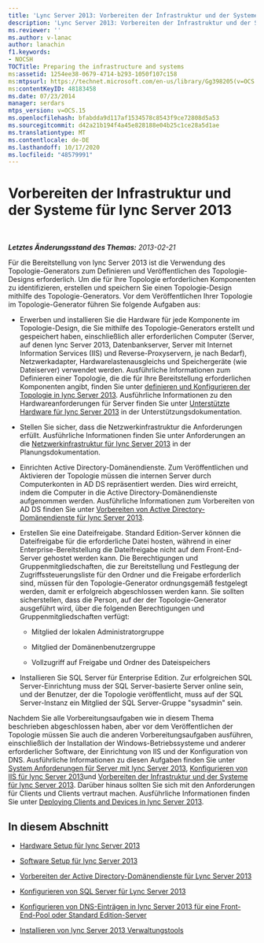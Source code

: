 ```yaml
---
title: 'Lync Server 2013: Vorbereiten der Infrastruktur und der Systeme'
description: 'Lync Server 2013: Vorbereiten der Infrastruktur und der Systeme.'
ms.reviewer: ''
ms.author: v-lanac
author: lanachin
f1.keywords:
- NOCSH
TOCTitle: Preparing the infrastructure and systems
ms:assetid: 1254ee38-0679-4714-b293-1050f107c158
ms:mtpsurl: https://technet.microsoft.com/en-us/library/Gg398205(v=OCS.15)
ms:contentKeyID: 48183458
ms.date: 07/23/2014
manager: serdars
mtps_version: v=OCS.15
ms.openlocfilehash: bfabdda9d117af1534578c8543f9ce72808d5a53
ms.sourcegitcommit: d42a21b194f4a45e828188e04b25c1ce28a5d1ae
ms.translationtype: MT
ms.contentlocale: de-DE
ms.lasthandoff: 10/17/2020
ms.locfileid: "48579991"
---
```

# <a name="preparing-the-infrastructure-and-systems-for-lync-server-2013"></a>Vorbereiten der Infrastruktur und der Systeme für lync Server 2013

<div data-xmlns="http://www.w3.org/1999/xhtml">

<div class="topic" data-xmlns="http://www.w3.org/1999/xhtml" data-msxsl="urn:schemas-microsoft-com:xslt" data-cs="https://msdn.microsoft.com/">

<div data-asp="https://msdn2.microsoft.com/asp">



</div>

<div id="mainSection">

<div id="mainBody">

<span> </span>

_**Letztes Änderungsstand des Themas:** 2013-02-21_

Für die Bereitstellung von lync Server 2013 ist die Verwendung des Topologie-Generators zum Definieren und Veröffentlichen des Topologie-Designs erforderlich. Um die für Ihre Topologie erforderlichen Komponenten zu identifizieren, erstellen und speichern Sie einen Topologie-Design mithilfe des Topologie-Generators. Vor dem Veröffentlichen Ihrer Topologie im Topologie-Generator führen Sie folgende Aufgaben aus:

  - Erwerben und installieren Sie die Hardware für jede Komponente im Topologie-Design, die Sie mithilfe des Topologie-Generators erstellt und gespeichert haben, einschließlich aller erforderlichen Computer (Server, auf denen lync Server 2013, Datenbankserver, Server mit Internet Information Services (IIS) und Reverse-Proxyservern, je nach Bedarf), Netzwerkadapter, Hardwarelastenausgleichs und Speichergeräte (wie Dateiserver) verwendet werden. Ausführliche Informationen zum Definieren einer Topologie, die die für Ihre Bereitstellung erforderlichen Komponenten angibt, finden Sie unter [definieren und Konfigurieren der Topologie in lync Server 2013](lync-server-2013-defining-and-configuring-the-topology.md). Ausführliche Informationen zu den Hardwareanforderungen für Server finden Sie unter [Unterstützte Hardware für lync Server 2013](lync-server-2013-supported-hardware.md) in der Unterstützungsdokumentation.

  - Stellen Sie sicher, dass die Netzwerkinfrastruktur die Anforderungen erfüllt. Ausführliche Informationen finden Sie unter Anforderungen an die [Netzwerkinfrastruktur für lync Server 2013](lync-server-2013-network-infrastructure-requirements.md) in der Planungsdokumentation.

  - Einrichten Active Directory-Domänendienste. Zum Veröffentlichen und Aktivieren der Topologie müssen die internen Server durch Computerkonten in AD DS repräsentiert werden. Dies wird erreicht, indem die Computer in die Active Directory-Domänendienste aufgenommen werden. Ausführliche Informationen zum Vorbereiten von AD DS finden Sie unter [Vorbereiten von Active Directory-Domänendienste für lync Server 2013](lync-server-2013-preparing-active-directory-domain-services.md).

  - Erstellen Sie eine Dateifreigabe. Standard Edition-Server können die Dateifreigabe für die erforderliche Datei hosten, während in einer Enterprise-Bereitstellung die Dateifreigabe nicht auf dem Front-End-Server gehostet werden kann. Die Berechtigungen und Gruppenmitgliedschaften, die zur Bereitstellung und Festlegung der Zugriffssteuerungsliste für den Ordner und die Freigabe erforderlich sind, müssen für den Topologie-Generator ordnungsgemäß festgelegt werden, damit er erfolgreich abgeschlossen werden kann. Sie sollten sicherstellen, dass die Person, auf der der Topologie-Generator ausgeführt wird, über die folgenden Berechtigungen und Gruppenmitgliedschaften verfügt:
    
      - Mitglied der lokalen Administratorgruppe
    
      - Mitglied der Domänenbenutzergruppe
    
      - Vollzugriff auf Freigabe und Ordner des Dateispeichers

  - Installieren Sie SQL Server für Enterprise Edition. Zur erfolgreichen SQL Server-Einrichtung muss der SQL Server-basierte Server online sein, und der Benutzer, der die Topologie veröffentlicht, muss auf der SQL Server-Instanz ein Mitglied der SQL Server-Gruppe "sysadmin" sein.

Nachdem Sie alle Vorbereitungsaufgaben wie in diesem Thema beschrieben abgeschlossen haben, aber vor dem Veröffentlichen der Topologie müssen Sie auch die anderen Vorbereitungsaufgaben ausführen, einschließlich der Installation der Windows-Betriebssysteme und anderer erforderlicher Software, der Einrichtung von IIS und der Konfiguration von DNS. Ausführliche Informationen zu diesen Aufgaben finden Sie unter [System Anforderungen für Server mit lync Server 2013](lync-server-2013-system-requirements-for-servers-running-lync-server-2013.md), [Konfigurieren von IIS für lync Server 2013](lync-server-2013-configure-iis.md)und [Vorbereiten der Infrastruktur und der Systeme für lync Server 2013](lync-server-2013-preparing-the-infrastructure-and-systems.md). Darüber hinaus sollten Sie sich mit den Anforderungen für Clients und Clients vertraut machen. Ausführliche Informationen finden Sie unter [Deploying Clients and Devices in lync Server 2013](lync-server-2013-deploying-clients-and-devices.md).

<div>

## <a name="in-this-section"></a>In diesem Abschnitt

  - [Hardware Setup für lync Server 2013](lync-server-2013-hardware-setup.md)

  - [Software Setup für lync Server 2013](lync-server-2013-software-setup.md)

  - [Vorbereiten der Active Directory-Domänendienste für Lync Server 2013](lync-server-2013-preparing-active-directory-domain-services.md)

  - [Konfigurieren von SQL Server für Lync Server 2013](lync-server-2013-configure-sql-server-for-lync-server.md)

  - [Konfigurieren von DNS-Einträgen in lync Server 2013 für eine Front-End-Pool oder Standard Edition-Server](lync-server-2013-configure-dns-records-for-a-front-end-pool-or-standard-edition-server.md)

  - [Installieren von lync Server 2013 Verwaltungstools](lync-server-2013-install-lync-server-administrative-tools.md)

</div>

</div>

<span> </span>

</div>

</div>

</div>

